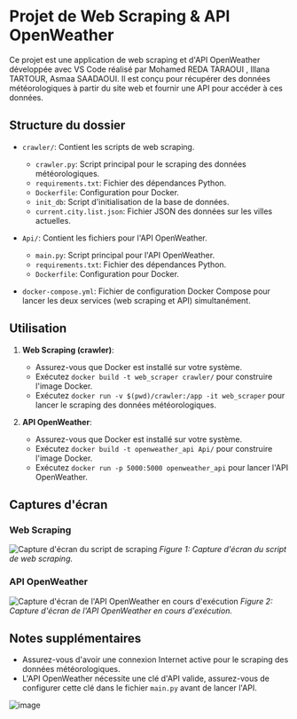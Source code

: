 # Projet de Web Scraping & API OpenWeather

Ce projet est une application de web scraping et d'API OpenWeather développée avec VS Code réalisé par Mohamed REDA TARAOUI , Illana TARTOUR, Asmaa SAADAOUI. Il est conçu pour récupérer des données météorologiques à partir du site web et fournir une API pour accéder à ces données.

## Structure du dossier

- `crawler/`: Contient les scripts de web scraping.
  - `crawler.py`: Script principal pour le scraping des données météorologiques.
  - `requirements.txt`: Fichier des dépendances Python.
  - `Dockerfile`: Configuration pour Docker.
  - `init_db`: Script d'initialisation de la base de données.
  - `current.city.list.json`: Fichier JSON des données sur les villes actuelles.

- `Api/`: Contient les fichiers pour l'API OpenWeather.
  - `main.py`: Script principal pour l'API OpenWeather.
  - `requirements.txt`: Fichier des dépendances Python.
  - `Dockerfile`: Configuration pour Docker.

- `docker-compose.yml`: Fichier de configuration Docker Compose pour lancer les deux services (web scraping et API) simultanément.

## Utilisation

1. **Web Scraping (crawler)**:
   - Assurez-vous que Docker est installé sur votre système.
   - Exécutez `docker build -t web_scraper crawler/` pour construire l'image Docker.
   - Exécutez `docker run -v $(pwd)/crawler:/app -it web_scraper` pour lancer le scraping des données météorologiques.

2. **API OpenWeather**:
   - Assurez-vous que Docker est installé sur votre système.
   - Exécutez `docker build -t openweather_api Api/` pour construire l'image Docker.
   - Exécutez `docker run -p 5000:5000 openweather_api` pour lancer l'API OpenWeather.

## Captures d'écran

### Web Scraping
![Capture d'écran du script de scraping](screenshots/crawler_script.png)
*Figure 1: Capture d'écran du script de web scraping.*

### API OpenWeather
![Capture d'écran de l'API OpenWeather en cours d'exécution](screenshots/api_running.png)
*Figure 2: Capture d'écran de l'API OpenWeather en cours d'exécution.*

## Notes supplémentaires

- Assurez-vous d'avoir une connexion Internet active pour le scraping des données météorologiques.
- L'API OpenWeather nécessite une clé d'API valide, assurez-vous de configurer cette clé dans le fichier `main.py` avant de lancer l'API.

![image](https://github.com/AsmaaSaa7/Web_scrapping_Api/assets/118186795/a1c6436c-cbdb-40fe-ad44-d0f80accc0a4)
